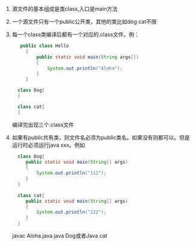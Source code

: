 1. 源文件的基本组成是类class,入口是main方法

2. 一个源文件只有一个public公开类，其他的类比如dog cat不限

3. 每一个class类编译后都有一个对应的.class文件。例：

   ```java
      public class Hello
        {
        	public static void main(String args[])
        	{
        		System.out.println("Aloha");
        	}
        }
   
     class Dog{
     }
   
     class cat{
     }
   ```

   编译完出现三个.class文件

4. 如果有public共有类，则文件名必须为public类名。如果没有则都可以。但是运行时必须运行java xxx。例如

   ```Java  class Dog{
     class Dog{
     	public static void main(String[] args)
     	{
     		System.out.println("111");
     	}
     }
     
     class cat{
     	public static void main(String[] args)
     	{
     		System.out.println("222");
     	}
     }
   ```

   javac Aloha.java    java Dog或者Java cat